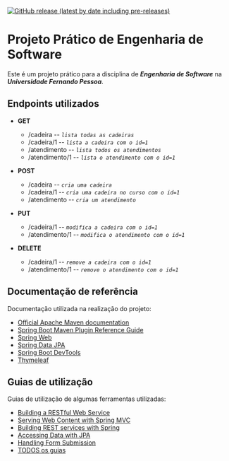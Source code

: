 [![GitHub release (latest by date including pre-releases)](https://img.shields.io/github/v/release/RetlavSource/ESOF_Projecto?color=green&include_prereleases&label=%C3%BAltima%20vers%C3%A3o&style=plastic)](https://github.com/RetlavSource/ESOF_Project/releases)

# Projeto Prático de Engenharia de Software

Este é um projeto prático para a disciplina de  ***Engenharia de Software*** na ***Universidade Fernando Pessoa***.

## Endpoints utilizados
*   **GET**
    *   /cadeira -- *`lista todas as cadeiras`*
    *   /cadeira/1 -- *`lista a cadeira com o id=1`*
    *   /atendimento -- *`lista todos os atendimentos`*
    *   /atendimento/1 -- *`lista o atendimento com o id=1`*

*   **POST**
    * /cadeira -- *`cria uma cadeira`*
    * /cadeira/1 -- *`cria uma cadeira no curso com o id=1`*
    * /atendimento -- *`cria um atendimento`*
* **PUT**
  * /cadeira/1 -- *`modifica a cadeira com o id=1`*
  * /atendimento/1 -- *`modifica o atendimento com o id=1`*
* **DELETE**
  * /cadeira/1 -- *`remove a cadeira com o id=1`*
  * /atendimento/1 -- *`remove o atendimento com o id=1`*

## Documentação de referência
Documentação utilizada na realização do projeto:
*   [Official Apache Maven documentation](https://maven.apache.org/guides/index.html)
*   [Spring Boot Maven Plugin Reference Guide](https://docs.spring.io/spring-boot/docs/2.2.0.RELEASE/maven-plugin/)
*   [Spring Web](https://docs.spring.io/spring-boot/docs/2.2.0.RELEASE/reference/htmlsingle/#boot-features-developing-web-applications)
*   [Spring Data JPA](https://docs.spring.io/spring-boot/docs/2.2.0.RELEASE/reference/htmlsingle/#boot-features-jpa-and-spring-data)
*   [Spring Boot DevTools](https://docs.spring.io/spring-boot/docs/2.2.0.RELEASE/reference/htmlsingle/#using-boot-devtools)
*   [Thymeleaf](https://docs.spring.io/spring-boot/docs/{bootVersion}/reference/htmlsingle/#boot-features-spring-mvc-template-engines)

## Guias de utilização
Guias de utilização de algumas ferramentas utilizadas:

*   [Building a RESTful Web Service](https://spring.io/guides/gs/rest-service/)
*   [Serving Web Content with Spring MVC](https://spring.io/guides/gs/serving-web-content/)
*   [Building REST services with Spring](https://spring.io/guides/tutorials/bookmarks/)
*   [Accessing Data with JPA](https://spring.io/guides/gs/accessing-data-jpa/)
*   [Handling Form Submission](https://spring.io/guides/gs/handling-form-submission/)
*   [TODOS os guias](https://spring.io/guides/)